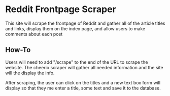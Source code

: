 # Reddit Frontpage Scraper

This site will scrape the frontpage of Reddit and gather all of the article titles and links, display them on the index page, and allow users to make comments about each post

## How-To

Users will need to add "/scrape" to the end of the URL to scrape the website. The cheerio scraper will gather all needed information and the site will the display the info.

After scraping, the user can click on the titles and a new text box form will display so that they me enter a title, some text and save it to the database.
